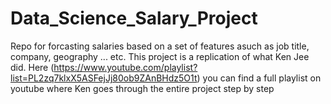 # Data_Science_Salary_Project
Repo for forcasting salaries based on a set of features asuch as job title, company, geography ... etc.
This project is a replication of what Ken Jee did.
Here (https://www.youtube.com/playlist?list=PL2zq7klxX5ASFejJj80ob9ZAnBHdz5O1t) you can find a full playlist on youtube where Ken goes through the entire project step by step
